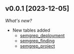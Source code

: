 ## v0.0.1 [2023-12-05]

_What's new?_

- New tables added
  - [semgrep_deployment](https://hub.steampipe.io/plugins/gabrielsoltz/semgrep/table_semgrep_deployment.go)
  - [semgrep_finding](https://hub.steampipe.io/plugins/gabrielsoltz/semgrep/table_semgrep_finding.go)
  - [semgrep_project](https://hub.steampipe.io/plugins/gabrielsoltz/semgrep/table_semgrep_project.go)
